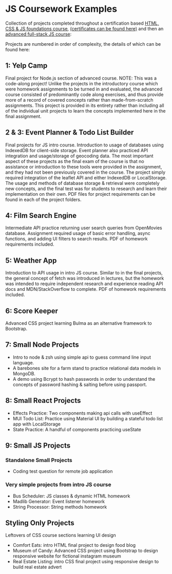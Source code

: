 # JS Coursework Examples

Collection of projects completed throughout a certification based [HTML, CSS & JS foundations course](https://www.udemy.com/course/become-a-certified-web-developer/), [(certificates can be found here)](https://www.credential.net/profile/averybrauer780872/wallet) and then an [advanced full-stack JS course](https://www.udemy.com/course/the-web-developer-bootcamp/):

Projects are numbered in order of complexity, the details of which can be found here:

## 1: Yelp Camp

Final project for Node.js section of advanced course. NOTE: This was a code-along project! Unlike the projects in the introductory course which were homework assignments to be turned in and evaluated, the advanced course consisted of predominantly code along exercises, and thus provide more of a record of covered concepts rather than made-from-scratch assignments. This project is provided in its entirety rather than including all of the individual unit projects to learn the concepts implemented here in the final assignment.

## 2 & 3: Event Planner & Todo List Builder

Final projects for JS intro course. Introduction to usage of databases using IndexedDB for client-side storage. Event planner also practiced API integration and usage/storage of geocoding data. The most important aspect of these projects as the final exam of the course is that no assistance or introduction to these tools were provided in the assignment, and they had not been previously covered in the course. The project simply required integration of the leaflet API and either IndexedDB or LocalStorage. The usage and methods of database storage & retrieval were completely new concepts, and the final test was for students to research and learn their implementation on their own. PDF files for project requirements can be found in each of the project folders.

## 4: Film Search Engine

Intermediate API practice returning user search queries from OpenMovies database. Assignment required usage of basic error handling, async functions, and adding UI filters to search results. PDF of homework requirements included.

## 5: Weather App

Introduction to API usage in intro JS course. Similar to in the final projects, the general concept of fetch was introduced in lectures, but the homework was intended to require independent research and experience reading API docs and MDN/StackOverflow to complete. PDF of homework requirements included.

## 6: Score Keeper

Advanced CSS project learning Bulma as an alternative framework to Bootstrap.

## 7: Small Node Projects

<ul>
    <li>Intro to node & zsh using simple api to guess command line input language.</li>
    <li>A barebones site for a farm stand to practice relational data models in MongoDB.</li>
    <li>A demo using Bcrypt to hash passwords in order to understand the concepts of password hashing & salting before using passport.</li>
</ul>

## 8: Small React Projects

<ul>
    <li>Effects Practice: Two components making api calls with useEffect</li>
    <li>MUI Todo List: Practice using Material UI by building a stateful todo list app with LocalStorage</li>
    <li>State Practice: A handful of components practicing useState</li>
</ul>

## 9: Small JS Projects

### Standalone Small Projects
<ul>
    <li>Coding test question for remote job application</li>
</ul>

### Very simple projects from intro JS course
<ul>
    <li>Bus Scheduler: JS classes & dynamic HTML homework</li>
    <li>Madlib Generator: Event listener homework</li>
    <li>String Processor: String methods homework</li>
</ul>



## Styling Only Projects

Leftovers of CSS course sections learning UI design
<ul>
    <li>Comfort Eats: intro HTML final project to design food blog</li>
    <li>Museum of Candy: Advanced CSS project using Bootstrap to design responsive website for fictional instagram museum</li>
    <li>Real Estate Listing: intro CSS final project using responsive design to build real estate advert</li>
</ul>

